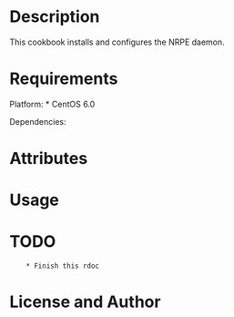 Description
===========

This cookbook installs and configures the NRPE daemon.


Requirements
============

Platform:
        * CentOS 6.0

Dependencies:

        

Attributes
==========



Usage
=====



TODO
====
        * Finish this rdoc


License and Author
==================
